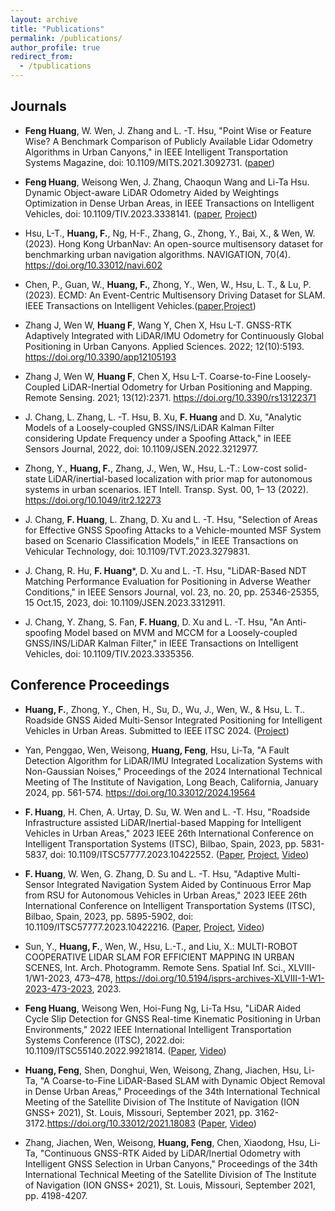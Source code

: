```yaml
---
layout: archive
title: "Publications"
permalink: /publications/
author_profile: true
redirect_from:
  - /tpublications
---
```


## Journals

* **Feng Huang**, W. Wen, J. Zhang and L. -T. Hsu, "Point Wise or Feature Wise? A Benchmark Comparison of Publicly Available Lidar Odometry Algorithms in Urban Canyons," in IEEE Intelligent Transportation Systems Magazine, doi: 10.1109/MITS.2021.3092731. ([paper](https://ieeexplore.ieee.org/document/9748891))

* **Feng Huang**, Weisong Wen, J. Zhang, Chaoqun Wang and Li-Ta Hsu. Dynamic Object-aware LiDAR Odometry Aided by Weightings Optimization in Dense Urban Areas, in IEEE Transactions on Intelligent Vehicles, doi: 10.1109/TIV.2023.3338141. ([paper](https://ieeexplore.ieee.org/document/10337805), [Project](https://github.com/DarrenWong/code_for_dynaLO))

* Hsu, L-T., **Huang, F.**, Ng, H-F., Zhang, G., Zhong, Y., Bai, X., & Wen, W. (2023). Hong Kong UrbanNav: An open-source multisensory dataset for benchmarking urban navigation algorithms. NAVIGATION, 70(4). https://doi.org/10.33012/navi.602

* Chen, P., Guan, W., **Huang, F.**, Zhong, Y., Wen, W., Hsu, L. T., & Lu, P. (2023). ECMD: An Event-Centric Multisensory Driving Dataset for SLAM. IEEE Transactions on Intelligent Vehicles.([paper](https://ieeexplore.ieee.org/abstract/document/10342726),[Project](https://arclab-hku.github.io/ecmd/)) 

* Zhang J, Wen W, **Huang F**, Wang Y, Chen X, Hsu L-T. GNSS-RTK Adaptively Integrated with LiDAR/IMU Odometry for Continuously Global Positioning in Urban Canyons. Applied Sciences. 2022; 12(10):5193. https://doi.org/10.3390/app12105193 

* Zhang J, Wen W, **Huang F**, Chen X, Hsu L-T. Coarse-to-Fine Loosely-Coupled LiDAR-Inertial Odometry for Urban Positioning and Mapping. Remote Sensing. 2021; 13(12):2371. https://doi.org/10.3390/rs13122371

* J. Chang, L. Zhang, L. -T. Hsu, B. Xu, **F. Huang** and D. Xu, "Analytic Models of a Loosely-coupled GNSS/INS/LiDAR Kalman Filter considering Update Frequency under a Spoofing Attack," in IEEE Sensors Journal, 2022, doi: 10.1109/JSEN.2022.3212977.

* Zhong, Y., **Huang, F.**, Zhang, J., Wen, W., Hsu, L.-T.: Low-cost solid-state LiDAR/inertial-based localization with prior map for autonomous systems in urban scenarios. IET Intell. Transp. Syst. 00, 1– 13 (2022). https://doi.org/10.1049/itr2.12273

* J. Chang, **F. Huang**, L. Zhang, D. Xu and L. -T. Hsu, "Selection of Areas for Effective GNSS Spoofing Attacks to a Vehicle-mounted MSF System based on Scenario Classification Models," in IEEE Transactions on Vehicular Technology, doi: 10.1109/TVT.2023.3279831.

*	J. Chang, R. Hu, **F. Huang***, D. Xu and L. -T. Hsu, "LiDAR-Based NDT Matching Performance Evaluation for Positioning in Adverse Weather Conditions," in IEEE Sensors Journal, vol. 23, no. 20, pp. 25346-25355, 15 Oct.15, 2023, doi: 10.1109/JSEN.2023.3312911.

*	J. Chang, Y. Zhang, S. Fan, **F. Huang**, D. Xu and L. -T. Hsu, "An Anti-spoofing Model based on MVM and MCCM for a Loosely-coupled GNSS/INS/LiDAR Kalman Filter," in IEEE Transactions on Intelligent Vehicles, doi: 10.1109/TIV.2023.3335356.

## Conference Proceedings 

* **Huang, F.**, Zhong, Y., Chen, H., Su, D., Wu, J., Wen, W., & Hsu, L. T.. Roadside GNSS Aided Multi-Sensor Integrated Positioning for Intelligent Vehicles in Urban Areas. Submitted to IEEE ITSC 2024. ([Project](https://github.com/DarrenWong/RSG-GLIO-data))

* Yan, Penggao, Wen, Weisong, **Huang, Feng**, Hsu, Li-Ta, "A Fault Detection Algorithm for LiDAR/IMU Integrated Localization Systems with Non-Gaussian Noises," Proceedings of the 2024 International Technical Meeting of The Institute of Navigation, Long Beach, California, January 2024, pp. 561-574. https://doi.org/10.33012/2024.19564

* **F. Huang**, H. Chen, A. Urtay, D. Su, W. Wen and L. -T. Hsu, "Roadside Infrastructure assisted LiDAR/Inertial-based Mapping for Intelligent Vehicles in Urban Areas," 2023 IEEE 26th International Conference on Intelligent Transportation Systems (ITSC), Bilbao, Spain, 2023, pp. 5831-5837, doi: 10.1109/ITSC57777.2023.10422552. ([Paper](https://ieeexplore.ieee.org/abstract/document/10422552), [Project](https://github.com/DarrenWong/RSI-aided_LIO), [Video](https://youtu.be/qan46m3gczo))

* **F. Huang**, W. Wen, G. Zhang, D. Su and L. -T. Hsu, "Adaptive Multi-Sensor Integrated Navigation System Aided by Continuous Error Map from RSU for Autonomous Vehicles in Urban Areas," 2023 IEEE 26th International Conference on Intelligent Transportation Systems (ITSC), Bilbao, Spain, 2023, pp. 5895-5902, doi: 10.1109/ITSC57777.2023.10422216. ([Paper](https://ieeexplore.ieee.org/abstract/document/10422216), [Project](https://github.com/DarrenWong/continuous_error_map), [Video](https://youtu.be/6iRHJKm1LQc))

* Sun, Y., **Huang, F.**, Wen, W., Hsu, L.-T., and Liu, X.: MULTI-ROBOT COOPERATIVE LIDAR SLAM FOR EFFICIENT MAPPING IN URBAN SCENES, Int. Arch. Photogramm. Remote Sens. Spatial Inf. Sci., XLVIII-1/W1-2023, 473–478, https://doi.org/10.5194/isprs-archives-XLVIII-1-W1-2023-473-2023, 2023.

* **Feng Huang**, Weisong Wen, Hoi-Fung Ng, Li-Ta Hsu, "LiDAR Aided Cycle Slip Detection for GNSS Real-time Kinematic Positioning in Urban Environments," 2022 IEEE International Intelligent Transportation Systems Conference (ITSC), 2022.doi: 10.1109/ITSC55140.2022.9921814. ([Paper](https://ieeexplore.ieee.org/abstract/document/9921814), [Video](https://youtu.be/Ys4xCbN9h1s))

* **Huang, Feng**, Shen, Donghui, Wen, Weisong, Zhang, Jiachen, Hsu, Li-Ta, "A Coarse-to-Fine LiDAR-Based SLAM with Dynamic Object Removal in Dense Urban Areas," Proceedings of the 34th International Technical Meeting of the Satellite Division of The Institute of Navigation (ION GNSS+ 2021), St. Louis, Missouri, September 2021, pp. 3162-3172.https://doi.org/10.33012/2021.18083 ([Paper](https://www.ion.org/publications/abstract.cfm?articleID=18083), [Video](https://youtu.be/X_t4EDOdKMY))

* Zhang, Jiachen, Wen, Weisong, **Huang, Feng**, Chen, Xiaodong, Hsu, Li-Ta, "Continuous GNSS-RTK Aided by LiDAR/Inertial Odometry with Intelligent GNSS Selection in Urban Canyons," Proceedings of the 34th International Technical Meeting of the Satellite Division of The Institute of Navigation (ION GNSS+ 2021), St. Louis, Missouri, September 2021, pp. 4198-4207.




